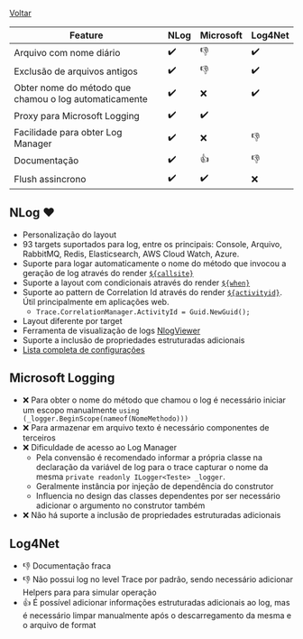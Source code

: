 [Voltar](/README.md)

| Feature                                               | NLog                  | Microsoft             | Log4Net               |
|-------------------------------------------------------|-----------------------|-----------------------|-----------------------|
| Arquivo com nome diário                               | :heavy_check_mark:    | :-1:                  | :heavy_check_mark:    |
| Exclusão de arquivos antigos                          | :heavy_check_mark:    | :-1:                  | :heavy_check_mark:    |
| Obter nome do método que chamou o log automaticamente | :heavy_check_mark:    | :x:                   | :heavy_check_mark:    |
| Proxy para Microsoft Logging                          | :heavy_check_mark:    | :heavy_check_mark:    |                       |
| Facilidade para obter Log Manager                     | :heavy_check_mark:    | :x:                   | :-1:                  |
| Documentação                                          | :heavy_check_mark:    | :+1:                  | :-1:                  |
| Flush assincrono                                      | :heavy_check_mark:    | :heavy_check_mark:    | :x:                   |

## NLog :heart:

- Personalização do layout
- 93 targets suportados para log, entre os principais: Console, Arquivo, RabbitMQ, Redis, Elasticsearch, AWS Cloud Watch, Azure.
- Suporte para logar automaticamente o nome do método que invocou a geração de log através do render [`${callsite}`](https://github.com/NLog/NLog/wiki/Callsite-Layout-Renderer)
- Suporte a layout com condicionais através do render [`${when}`](https://github.com/NLog/NLog/wiki/When-Layout-Renderer)
- Suporte ao pattern de Correlation Id através do render [`${activityid}`](https://github.com/NLog/NLog/wiki/Trace-Activity-Id-Layout-Renderer). Útil principalmente em aplicações web.
  - ```Trace.CorrelationManager.ActivityId = Guid.NewGuid();```
- Layout diferente por target
- Ferramenta de visualização de logs [NlogViewer](https://github.com/dojo90/NLogViewer)
- Suporte a inclusão de propriedades estruturadas adicionais
- [Lista completa de configurações](https://nlog-project.org/config/?tab=layout-renderers)
 

## Microsoft Logging

- :x: Para obter o nome do método que chamou o log é necessário iniciar um escopo manualmente ```using (_logger.BeginScope(nameof(NomeMethodo)))```
- :x: Para armazenar em arquivo texto é necessário componentes de terceiros
- :x: Dificuldade de acesso ao Log Manager
  - Pela convensão é recomendado informar a própria classe na declaração da variável de log para o trace capturar o nome da mesma ```private readonly ILogger<Teste> _logger```. 
  - Geralmente instância por injeção de dependência do construtor
  - Influencia no design das classes dependentes por ser necessário adicionar o argumento no construtor também
 - :x: Não há suporte a inclusão de propriedades estruturadas adicionais

## Log4Net

- :-1: Documentação fraca
- :-1: Não possui log no level Trace por padrão, sendo necessário adicionar Helpers para para simular operação
- :+1: É possível adicionar informações estruturadas adicionais ao log, mas é necessário limpar manualmente após o descarregamento da mesma e o arquivo de format
